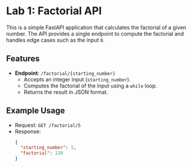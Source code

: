 # Lab 1: Factorial API

This is a simple FastAPI application that calculates the factorial of a given number. The API provides a single endpoint to compute the factorial and handles edge cases such as the input `0`.

## Features
- **Endpoint**: `/factorial/{starting_number}`
  - Accepts an integer input (`starting_number`).
  - Computes the factorial of the input using a `while` loop.
  - Returns the result in JSON format.

## Example Usage
- Request: `GET /factorial/5`
- Response:
  ```json
  {
    "starting_number": 5,
    "factorial": 120
  }